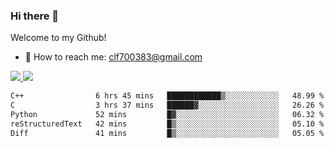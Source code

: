 ### Hi there 👋

<!--
**clingfei/clingfei** is a ✨ _special_ ✨ repository because its `README.md` (this file) appears on your GitHub profile.

Here are some ideas to get you started:

- 🔭 I’m currently working on ...
- 🌱 I’m currently learning ...
- 👯 I’m looking to collaborate on ...
- 🤔 I’m looking for help with ...
- 💬 Ask me about ...
- 📫 How to reach me: ...
- 😄 Pronouns: ...
- ⚡ Fun fact: ...
-->
Welcome to my Github!
- 📧 How to reach me: clf700383@gmail.com

<a href="https://github.com/anuraghazra/github-readme-stats">
  <img src="https://github-readme-stats.vercel.app/api?username=clingfei&count_private=true&show_icons=true&include_all_commits=true&line_height=21&hide_border=true&repo=github-readme-stats" />
</a>
<a href="https://github.com/anuraghazra/convoychat">
  <img src="https://github-readme-stats.vercel.app/api/top-langs/?username=clingfei&hide=Tcl,Perl,Makefile,CSS,HTML,Yacc,Lex,Verilog&langs_count=6&layout=compact&hide_border=true&repo=convoychat" />
</a>

<!--START_SECTION:waka-->

```txt
C++                6 hrs 45 mins   ████████████▒░░░░░░░░░░░░   48.99 %
C                  3 hrs 37 mins   ██████▓░░░░░░░░░░░░░░░░░░   26.26 %
Python             52 mins         █▓░░░░░░░░░░░░░░░░░░░░░░░   06.32 %
reStructuredText   42 mins         █▒░░░░░░░░░░░░░░░░░░░░░░░   05.10 %
Diff               41 mins         █▒░░░░░░░░░░░░░░░░░░░░░░░   05.05 %
```

<!--END_SECTION:waka-->
